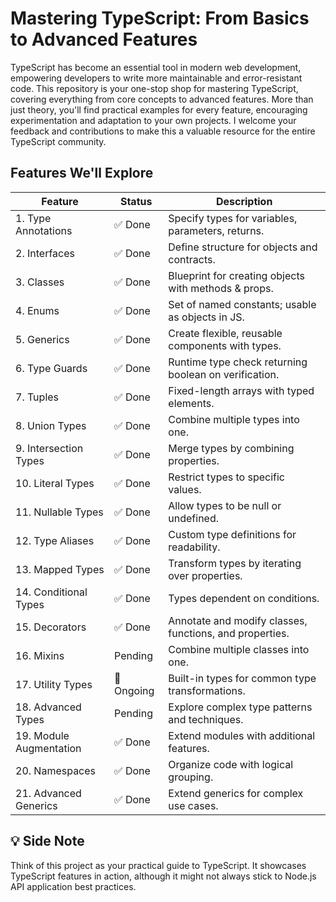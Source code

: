 # Mastering TypeScript: From Basics to Advanced Features

TypeScript has become an essential tool in modern web development, empowering developers to write more maintainable and error-resistant code. This repository is your one-stop shop for mastering TypeScript, covering everything from core concepts to advanced features. More than just theory, you'll find practical examples for every feature, encouraging experimentation and adaptation to your own projects. I welcome your feedback and contributions to make this a valuable resource for the entire TypeScript community.

## Features We'll Explore

| Feature                 | Status     | Description                                             |
| ----------------------- | ---------- | ------------------------------------------------------- |
| 1. Type Annotations     | ✅ Done    | Specify types for variables, parameters, returns.       |
| 2. Interfaces           | ✅ Done    | Define structure for objects and contracts.             |
| 3. Classes              | ✅ Done    | Blueprint for creating objects with methods & props.    |
| 4. Enums                | ✅ Done    | Set of named constants; usable as objects in JS.        |
| 5. Generics             | ✅ Done    | Create flexible, reusable components with types.        |
| 6. Type Guards          | ✅ Done    | Runtime type check returning boolean on verification.   |
| 7. Tuples               | ✅ Done    | Fixed-length arrays with typed elements.                |
| 8. Union Types          | ✅ Done    | Combine multiple types into one.                        |
| 9. Intersection Types   | ✅ Done    | Merge types by combining properties.                    |
| 10. Literal Types       | ✅ Done    | Restrict types to specific values.                      |
| 11. Nullable Types      | ✅ Done    | Allow types to be null or undefined.                    |
| 12. Type Aliases        | ✅ Done    | Custom type definitions for readability.                |
| 13. Mapped Types        | ✅ Done    | Transform types by iterating over properties.           |
| 14. Conditional Types   | ✅ Done    | Types dependent on conditions.                          |
| 15. Decorators          | ✅ Done    | Annotate and modify classes, functions, and properties. |
| 16. Mixins              | Pending    | Combine multiple classes into one.                      |
| 17. Utility Types       | 🚧 Ongoing | Built-in types for common type transformations.         |
| 18. Advanced Types      | Pending    | Explore complex type patterns and techniques.           |
| 19. Module Augmentation | ✅ Done    | Extend modules with additional features.                |
| 20. Namespaces          | ✅ Done    | Organize code with logical grouping.                    |
| 21. Advanced Generics   | ✅ Done    | Extend generics for complex use cases.                  |


## 💡 Side Note
Think of this project as your practical guide to TypeScript. It showcases TypeScript features in action, although it might not always stick to Node.js API application best practices.